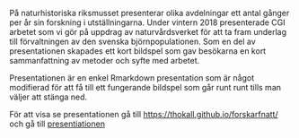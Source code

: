 På naturhistoriska riksmusset presenterar olika avdelningar ett antal gånger per år sin forskning i utställningarna. Under vintern 2018 presenterade CGI arbetet som vi gör på uppdrag av naturvårdsverket för att ta fram underlag till förvaltningen av den svenska björnpopulationen. Som en del av presentationen skapades ett kort bildspel som gav besökarna en kort sammanfattning av metoder och syfte med arbetet.

Presentationen är en enkel Rmarkdown presentation som är något modifierad för att få till ett fungerande bildspel som går runt runt tills man väljer att stänga ned.

För att visa se presentationen gå till https://thokall.github.io/forskarfnatt/ och gå till [presentiationen](presentation.html)